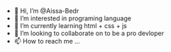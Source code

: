 - 👋 Hi, I’m @Aissa-Bedr
- 👀 I’m interested in programing language
- 🌱 I’m currently learning html + css + js
- 💞️ I’m looking to collaborate on to be a pro devloper
- 📫 How to reach me ...

<!---
Aissa-Bedr/Aissa-Bedr is a ✨ special ✨ repository because its `README.md` (this file) appears on your GitHub profile.
You can click the Preview link to take a look at your changes.
--->
